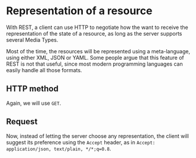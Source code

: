 # Representation of a resource
With REST, a client can use HTTP to negotiate how the want to receive the representation of the state of a resource, as long as the server supports several Media Types.

Most of the time, the resources will be represented using a meta-language, using either XML, JSON or YAML. Some people argue that this feature of REST is not that useful, since most modern programming languages can easily handle all those formats.

## HTTP method
Again, we will use `GET`.

## Request
Now, instead of letting the server choose any representation, the client will suggest its preference using the `Accept` header, as in `Accept: application/json, text/plain, */*;q=0.8`.
